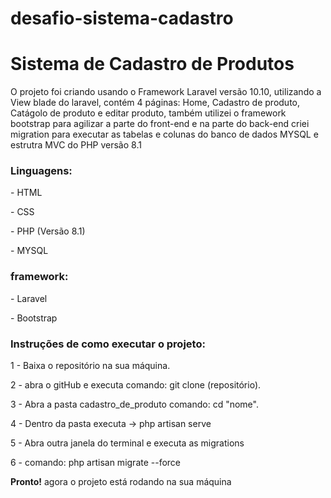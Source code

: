 # desafio-sistema-cadastro

<h1>Sistema de Cadastro de Produtos</h1>
<p>O projeto foi criando usando o Framework Laravel versão 10.10, utilizando a View blade do laravel, contém 4 páginas: Home, Cadastro de produto, Catágolo de produto e editar produto, também utilizei o framework bootstrap para agilizar a parte do front-end e na parte do back-end criei migration para executar as tabelas e colunas do banco de dados MYSQL e estrutra MVC do PHP versão 8.1</p>

<h3>Linguagens:</h3>
<p>- HTML</p>
<p>- CSS</p>
<p>- PHP (Versão 8.1)</p>
<p>- MYSQL</p>
<h3>framework:</h3>
<p>- Laravel</p>
<p>- Bootstrap</p>

<h3>Instruções de como executar o projeto:</h3>
<p>1 - Baixa o repositório na sua máquina.</p>
<p>2 - abra o gitHub e executa comando: git clone (repositório).</p>
<p>3 - Abra a pasta cadastro_de_produto comando: cd "nome".</p>
<p>4 - Dentro da pasta executa -> php artisan serve</p>
<p>5 - Abra outra janela do terminal e executa as migrations</p>
<p>6 - comando: php artisan migrate --force</p>

<p><strong>Pronto!</strong> agora o projeto está rodando na sua máquina </p>